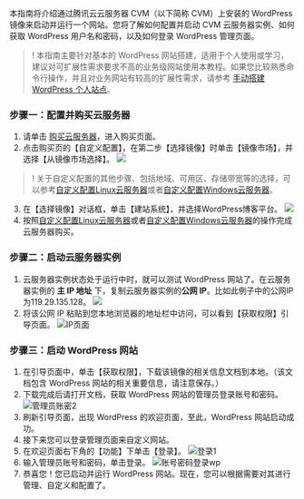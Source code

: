 本指南将介绍通过腾讯云云服务器 CVM（以下简称 CVM）上安装的 WordPress 镜像来启动并运行一个网站。您将了解如何配置并启动 CVM 云服务器实例、如何获取 WordPress 用户名和密码，以及如何登录 WordPress 管理页面。

>! 本指南主要针对基本的 WordPress 网站搭建，适用于个人使用或学习，建议对可扩展性需求要求不高的业务级网站使用本教程。如果您比较熟悉命令行操作，并且对业务网站有较高的扩展性需求，请参考 [手动搭建 WordPress 个人站点](https://cloud.tencent.com/document/product/213/8044)。


### 步骤一：配置并购买云服务器

1. 请单击 [购买云服务器](https://buy.cloud.tencent.com/cvm)，进入购买页面。
2. 点击购买页的【自定义配置】，在第二步【选择镜像】时单击【镜像市场】，并选择【从镜像市场选择】。
![](https://main.qcloudimg.com/raw/9ba27bcd697702022e6341e10ff0c2bb.png)
>! 关于自定义配置的其他步骤、包括地域、可用区、存储带宽等的选择，可以参考[自定义配置Linux云服务器](https://cloud.tencent.com/document/product/213/10517)或者[自定义配置Windows云服务器](https://cloud.tencent.com/document/product/213/10516)。
3. 在【选择镜像】对话框，单击【建站系统】，并选择WordPress博客平台。
![](https://main.qcloudimg.com/raw/3e0965a65bcdc83501d46fc45c4add35.png)
4. 按照[自定义配置Linux云服务器](https://cloud.tencent.com/document/product/213/10517)或者[自定义配置Windows云服务器](https://cloud.tencent.com/document/product/213/10516)的操作完成云服务器购买。



### 步骤二：启动云服务器实例

1. 云服务器实例状态处于运行中时，就可以测试 WordPress 网站了。在云服务器实例的 **主 IP 地址** 下，复制云服务器实例的**公网 IP**。比如此例子中的公网IP为119.29.135.128。
![](https://main.qcloudimg.com/raw/83b1a4cb7d0b72aae5542a41d213e21f.png)
5. 将该公网 IP 粘贴到您本地浏览器的地址栏中访问，可以看到【获取权限】引导页面。 
![IP页面](//mc.qcloudimg.com/static/img/f7ea8180f0c49be0f422e88140bbafee/image.png)

### 步骤三：启动 WordPress 网站
1. 在引导页面中，单击【获取权限】，下载该镜像的相关信息文档到本地。（该文档包含 WordPress 网站的相关重要信息，请注意保存。）
2. 下载完成后请打开文档，获取 WordPress 网站的管理员登录账号和密码。
![管理员账密2](//mc.qcloudimg.com/static/img/bcc8d0f0c96c58050171cf4faf61d940/image.png)
3. 刷新引导页面，出现 WordPress 的欢迎页面，至此，WordPress 网站启动成功。
4. 接下来您可以登录管理页面来自定义网站。
 1. 在欢迎页面右下角的【功能】下单击【登录】。
![登录1](//mc.qcloudimg.com/static/img/076e034cc8dcd206c627d8b924aab0bf/image.png)
 2. 输入管理员账号和密码，单击登录。
![账号密码登录wp](//mc.qcloudimg.com/static/img/48f8740a24c0602616a5935ab6b6ae64/image.png)
 3. 恭喜您！您已启动并运行 WordPress 网站。现在，您可以根据需要对其进行管理、自定义和配置了。
